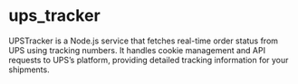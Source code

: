 # ups_tracker
UPSTracker is a Node.js service that fetches real-time order status from UPS using tracking numbers. It handles cookie management and API requests to UPS’s platform, providing detailed tracking information for your shipments.
